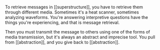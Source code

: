 To retrieve messages in [[superstructure]], you have to retrieve them through different media. Sometimes it's a heat scanner, sometimes analyzing waveforms. You're answering interpretive questions have the things you're experiencing, and that is message retrieval. 

Then you must transmit the message to others using one of the forms of media transmission, but it's always an abstract and imprecise tool. You pull from [[abstraction]], and you give back to [[abstraction]].